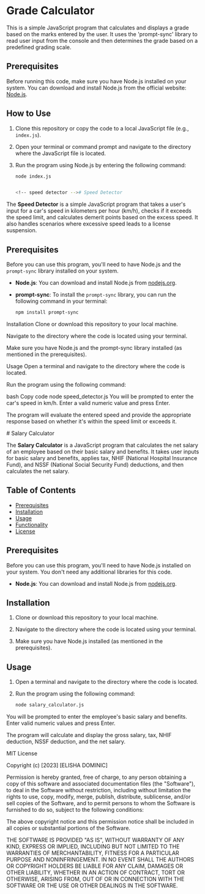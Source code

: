<!-- student grade generator -->
# Grade Calculator

This is a simple JavaScript program that calculates and displays a grade based on the marks entered by the user. It uses the 'prompt-sync' library to read user input from the console and then determines the grade based on a predefined grading scale.

## Prerequisites

Before running this code, make sure you have Node.js installed on your system. You can download and install Node.js from the official website: [Node.js](https://nodejs.org/).

## How to Use

1. Clone this repository or copy the code to a local JavaScript file (e.g., `index.js`).

2. Open your terminal or command prompt and navigate to the directory where the JavaScript file is located.

3. Run the program using Node.js by entering the following command:

   ```sh
   node index.js


   <!-- speed detector --># Speed Detector

The **Speed Detector** is a simple JavaScript program that takes a user's input for a car's speed in kilometers per hour (km/h), checks if it exceeds the speed limit, and calculates demerit points based on the excess speed. It also handles scenarios where excessive speed leads to a license suspension.

## Prerequisites

Before you can use this program, you'll need to have Node.js and the `prompt-sync` library installed on your system.

- **Node.js**: You can download and install Node.js from [nodejs.org](https://nodejs.org/).

- **prompt-sync**: To install the `prompt-sync` library, you can run the following command in your terminal:

  ```bash
  npm install prompt-sync
Installation
Clone or download this repository to your local machine.

Navigate to the directory where the code is located using your terminal.

Make sure you have Node.js and the prompt-sync library installed (as mentioned in the prerequisites).

Usage
Open a terminal and navigate to the directory where the code is located.

Run the program using the following command:

bash
Copy code
node speed_detector.js
You will be prompted to enter the car's speed in km/h. Enter a valid numeric value and press Enter.

The program will evaluate the entered speed and provide the appropriate response based on whether it's within the speed limit or exceeds it.



<!-- salary calculator --># Salary Calculator

The **Salary Calculator** is a JavaScript program that calculates the net salary of an employee based on their basic salary and benefits. It takes user inputs for basic salary and benefits, applies tax, NHIF (National Hospital Insurance Fund), and NSSF (National Social Security Fund) deductions, and then calculates the net salary.

## Table of Contents
- [Prerequisites](#prerequisites)
- [Installation](#installation)
- [Usage](#usage)
- [Functionality](#functionality)
- [License](#license)

## Prerequisites

Before you can use this program, you'll need to have Node.js installed on your system. You don't need any additional libraries for this code.

- **Node.js**: You can download and install Node.js from [nodejs.org](https://nodejs.org/).

## Installation

1. Clone or download this repository to your local machine.

2. Navigate to the directory where the code is located using your terminal.

3. Make sure you have Node.js installed (as mentioned in the prerequisites).

## Usage

1. Open a terminal and navigate to the directory where the code is located.

2. Run the program using the following command:

   ```bash
   node salary_calculator.js
You will be prompted to enter the employee's basic salary and benefits. Enter valid numeric values and press Enter.

The program will calculate and display the gross salary, tax, NHIF deduction, NSSF deduction, and the net salary.


<!-- LICENSE  -->MIT License

Copyright (c) [2023] [ELISHA DOMINIC]

Permission is hereby granted, free of charge, to any person obtaining a copy
of this software and associated documentation files (the "Software"), to deal
in the Software without restriction, including without limitation the rights
to use, copy, modify, merge, publish, distribute, sublicense, and/or sell
copies of the Software, and to permit persons to whom the Software is
furnished to do so, subject to the following conditions:

The above copyright notice and this permission notice shall be included in
all copies or substantial portions of the Software.

THE SOFTWARE IS PROVIDED "AS IS", WITHOUT WARRANTY OF ANY KIND, EXPRESS OR
IMPLIED, INCLUDING BUT NOT LIMITED TO THE WARRANTIES OF MERCHANTABILITY,
FITNESS FOR A PARTICULAR PURPOSE AND NONINFRINGEMENT. IN NO EVENT SHALL THE
AUTHORS OR COPYRIGHT HOLDERS BE LIABLE FOR ANY CLAIM, DAMAGES OR OTHER
LIABILITY, WHETHER IN AN ACTION OF CONTRACT, TORT OR OTHERWISE, ARISING FROM,
OUT OF OR IN CONNECTION WITH THE SOFTWARE OR THE USE OR OTHER DEALINGS IN
THE SOFTWARE.




